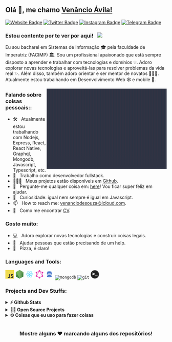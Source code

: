 ## Olá 👋, me chamo [Venâncio Ávila!](https://github.com/venancioavila/)

[![Website Badge](https://img.shields.io/badge/Website-3b5998?style=flat-square&logo=google-chrome&logoColor=white)](https://venancioavila.com.br)
[![Twitter Badge](https://img.shields.io/badge/-Twitter-00acee?style=flat-square&logo=Twitter&logoColor=white)](https://twitter.com/avilasdev)
[![Instagram Badge](https://img.shields.io/badge/-Instagram-e4405f?style=flat-square&logo=Instagram&logoColor=white)](https://instagram.com/avilascode/)
[![Telegram Badge](https://img.shields.io/badge/-Telegram-0088cc?style=flat-square&logo=Telegram&logoColor=white)](https://t.me/venancioavila)

### Estou contente por te ver por aqui! &nbsp; ![](https://visitor-badge.glitch.me/badge?page_id=venancioavila.venancioavila&style=flat-square&color=0088cc)

Eu sou bacharel em Sistemas de Informação 🎓 pela faculdade de Imperatriz (FACIMP) 🏛. Sou um profissional apaixonado que está sempre disposto a aprender e trabalhar com tecnologias e domínios 💡. Adoro explorar novas tecnologias e aproveitá-las para resolver problemas da vida real ✨. Além disso, também adoro orientar e ser mentor de novatos 👨🏻‍💻. Atualmente estou trabalhando em Desenvolvimento Web 🕸️ e mobile 📱.

<img align="right" height="250" width="375" alt="" src="https://raw.githubusercontent.com/venancioavila/venancioavila/master/gifs/coder.gif" />

### Falando sobre coisas pessoais::

- 🛠 &nbsp; Atualmente estou trabalhando com Nodejs, Express, React, React Native, Graphql, Mongodb, Javascript, Typescript, etc.
- 🚀 &nbsp; Trabalho como desenvolvedor fullstack.
- 👨🏻‍💻 &nbsp; Meus projetos estão disponíveis em [Github](https://github.com/venancioavila).
- 💬 &nbsp; Pergunte-me qualquer coisa em: [here](https://github.com/venancioavila/venancioavila/issues/2)! Vou ficar super feliz em ajudar.
- 👾 &nbsp; Curiosidade: igual nem sempre é igual em Javascript.
- 📫 &nbsp; How to reach me: venanciodesouza@icloud.com.
- 📝 &nbsp; Como me encontrar [CV](https://github.com/venancioavila/venancioavila/blob/master/resume.pdf).

### Gosto muito:

- 💻 &nbsp; Adoro explorar novas tecnologias e construir coisas legais.
- 📰 &nbsp; Ajudar pessoas que estão precisando de um help.
- 🍕 &nbsp; Pizza, é claro!

### Languages and Tools:

<code><img height="27" src="https://raw.githubusercontent.com/github/explore/80688e429a7d4ef2fca1e82350fe8e3517d3494d/topics/javascript/javascript.png" alt="javascript"></code>
<code><img height="27" src="https://raw.githubusercontent.com/github/explore/80688e429a7d4ef2fca1e82350fe8e3517d3494d/topics/nodejs/nodejs.png" alt="nodejs"></code>
<code><img height="27" src="https://raw.githubusercontent.com/github/explore/80688e429a7d4ef2fca1e82350fe8e3517d3494d/topics/react/react.png" alt="react"></code>
<code><img height="27" src="https://raw.githubusercontent.com/github/explore/80688e429a7d4ef2fca1e82350fe8e3517d3494d/topics/graphql/graphql.png" alt="graphql"></code>
<code><img height="27" src="https://raw.githubusercontent.com/github/explore/80688e429a7d4ef2fca1e82350fe8e3517d3494d/topics/sql/sql.png" alt="sql"></code>
<code><img height="27" src="https://encrypted-tbn0.gstatic.com/images?q=tbn%3AANd9GcSTTzPAw-55ssm1Im594xYZ9eRQu2JylrkYLg&usqp=CAU" alt="mongodb"></code>
<code><img height="27" src="https://devicons.github.io/devicon/devicon.git/icons/git/git-original.svg" alt="git"></code>
<code><img height="27" src="https://raw.githubusercontent.com/github/explore/80688e429a7d4ef2fca1e82350fe8e3517d3494d/topics/terminal/terminal.png" alt="terminal"></code>

### Projects and Dev Stuffs:

<details>	
  <summary><b>⚡ Github Stats</b></summary>

<img height="180em" src="https://github-readme-stats.vercel.app/api?username=venancioavila&show_icons=true&hide_border=true" />
<img height="180em" src="https://github-readme-stats.vercel.app/api/top-langs/?username=venancioavila&exclude_repo=KNN-Image-Classification&show_icons=true&hide_border=true&layout=compact&langs_count=8"/>
</details>

<details>
  <summary><b>🧑‍🚀 Open Source Projects</b></summary>

  <!-- <br />
  <table>
    <thead align="center">
      <tr border: none;>
        <td><b>💻 Projects</b></td>
        <td><b>🌟 Stars</b></td>
        <td><b>🍴 Forks</b></td>
        <td><b>🐛 Issues</b></td>
        <td><b>🔔 Pull Requests</b></td>
        <td><b>👨‍💻 Language</b></td>
      </tr>
    </thead>
    <tbody>
      <tr>
	      <td><a href="https://github.com/venancioavila/Gitwar"><b>🚀 Gitwar</b></a></td>
        <td><img alt="Stars" src="https://img.shields.io/github/stars/venancioavila/Gitwar?style=flat-square&labelColor=343b41"/></td>
        <td><img alt="Forks" src="https://img.shields.io/github/forks/venancioavila/Gitwar?style=flat-square&labelColor=343b41"/></td>
        <td><img alt="Issues" src="https://img.shields.io/github/issues/venancioavila/Gitwar?style=flat-square"/></td>
        <td><img alt="Pull Requests" src="https://img.shields.io/github/issues-pr/venancioavila/Gitwar?style=flat-square"/></td>
        <td><img alt="Language" src="https://img.shields.io/github/languages/top/venancioavila/Gitwar?style=flat-square"/></td>
      </tr>
      <tr>
	      <td><a href="https://github.com/venancioavila/TradeByte"><b>💸 TradeByte</b></a></td>
        <td><img alt="Stars" src="https://img.shields.io/github/stars/venancioavila/TradeByte?style=flat-square&labelColor=343b41"/></td>
        <td><img alt="Forks" src="https://img.shields.io/github/forks/venancioavila/TradeByte?style=flat-square&labelColor=343b41"/></td>
        <td><img alt="Issues" src="https://img.shields.io/github/issues/venancioavila/TradeByte?style=flat-square"/></td>
        <td><img alt="Pull Requests" src="https://img.shields.io/github/issues-pr/venancioavila/TradeByte?style=flat-square"/></td>
        <td><img alt="Language" src="https://img.shields.io/github/languages/top/venancioavila/TradeByte?label=javascript&style=flat-square"/></td>
      </tr>
      <tr>
	      <td><a href="https://github.com/venancioavila/TheNodeCourse"><b>👨🏻‍💻 TheNodeCourse</b></a></td>
        <td><img alt="Stars" src="https://img.shields.io/github/stars/venancioavila/TheNodeCourse?style=flat-square&labelColor=343b41"/></td>
        <td><img alt="Forks" src="https://img.shields.io/github/forks/venancioavila/TheNodeCourse?style=flat-square&labelColor=343b41"/></td>
        <td><img alt="Issues" src="https://img.shields.io/github/issues/venancioavila/TheNodeCourse?style=flat-square"/></td>
        <td><img alt="Pull Requests" src="https://img.shields.io/github/issues-pr/venancioavila/TheNodeCourse?style=flat-square"/></td>
        <td><img alt="Language" src="https://img.shields.io/github/languages/top/venancioavila/TheNodeCourse?style=flat-square"/></td> 
      </tr>
      <tr>
	      <td><a href="https://github.com/venancioavila/venancioavila"><b>🤓 venancioavila</b></a></td>
        <td><img alt="Stars" src="https://img.shields.io/github/stars/venancioavila/venancioavila?style=flat-square&labelColor=343b41"/></td>
        <td><img alt="Forks" src="https://img.shields.io/github/forks/venancioavila/venancioavila?style=flat-square&labelColor=343b41"/></td>
        <td><img alt="Issues" src="https://img.shields.io/github/issues/venancioavila/venancioavila?style=flat-square"/></td>
        <td><img alt="Pull Requests" src="https://img.shields.io/github/issues-pr/venancioavila/venancioavila?style=flat-square"/></td>
        <td><img alt="Language" src="https://img.shields.io/badge/markdown-100%25-blue?style=flat-square"/></td> 
      </tr>
    </tbody>
  </table>
  <br /> -->
</details>
 
<details>	
  <br />
  <summary><b>⚙️ Coisas que eu uso para fazer coisas</b></summary>
  	<ul>
  	    <li><b>OS:</b> MacOS Big Sur </li>
	    <li><b>Laptop: </b> Macbook pro (i5)</li>
  	    <li><b>Browser: </b> Firefox Developer Edition</li>
	    <li><b>Editor de código:</b> VSCode - The best editor out there</li>
	</ul>	
</details>

#

<div align="center">

### Mostre alguns ❤️ marcando alguns dos repositórios!

</div>
